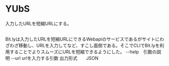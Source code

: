 # YUbS
入力したURLを短縮URLにする。
##
Bit.lyは入力したURLを短縮URLにできるWebapiのサービスであるがサイトにわざわざ移動し、URLを入力してなど、すこし面倒である。そこでCLIでBit.lyを利用することでよりスムーズにURLを短縮できるようにした。
--help　引数の説明
--url urlを入力する引数
出力形式　　JSON


